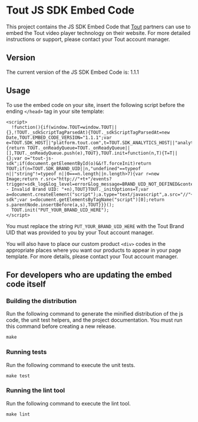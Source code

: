 <!---
  The README.md file is autogenerated when you run make. Do not
  modify the README.md file directly, instead go into the docs folder
  and modify the README.md.template.
-->
# Tout JS SDK Embed Code

This project contains the JS SDK Embed Code that [Tout](http://www.tout.com)
partners can use to embed the Tout video player technology on their
website. For more detailed instructions or support, please contact 
your Tout account manager. 

## Version
The current version of the JS SDK Embed Code is: 1.1.1

## Usage
To use the embed code on your site, insert the following script before
the ending ```</head>``` tag in your site template:

```
<script>
  !function(){if(window.TOUT=window.TOUT||{},!TOUT._sdkScriptTagParsedAt){TOUT._sdkScriptTagParsedAt=new Date,TOUT.EMBED_CODE_VERSION="1.1.1";var e=TOUT.SDK_HOST||"platform.tout.com",t=TOUT.SDK_ANALYTICS_HOST||"analytics.tout.com";TOUT.onReady=function(e){return TOUT._onReadyQueue=TOUT._onReadyQueue||[],TOUT._onReadyQueue.push(e),TOUT},TOUT.init=function(n,T){T=T||{};var o="tout-js-sdk";if(document.getElementById(o)&&!T.forceInit)return TOUT;if(n=TOUT.SDK_BRAND_UID||n,"undefined"==typeof n||"string"!=typeof n||0===n.length||n.length>7){var r=new Image;return r.src="http://"+t+"/events?trigger=sdk_log&log_level=error&log_message=BRAND_UID_NOT_DEFINED&content_page_url="+encodeURIComponent(window.location.href),console&&console.error&&console.error("TOUT - Invalid Brand UID: "+n),TOUT}TOUT._initOptions=T;var a=document.createElement("script");a.type="text/javascript",a.src="//"+e+"/sdk/v1/"+n+".js",a.id=o,a.className="tout-sdk";var s=document.getElementsByTagName("script")[0];return s.parentNode.insertBefore(a,s),TOUT}}}();
  TOUT.init("PUT_YOUR_BRAND_UID_HERE");
</script>
```

You must replace the string `PUT_YOUR_BRAND_UID_HERE` with the Tout
Brand UID that was provided to you by your Tout account manager.

You will also have to place our custom product ```<div>``` codes in the
appropriate places where you want our products to appear in your page 
template. For more details, please contact your Tout account manager.

## For developers who are updating the embed code itself

### Building the distribution
Run the following command to generate the minified distribution of the
js code, the unit test helpers, and the project documentation. You must 
run this command before creating a new release.

```
make
```

### Running tests
Run the following command to execute the unit tests.

```
make test
```

### Running the lint tool
Run the following command to execute the lint tool.

```
make lint
```
